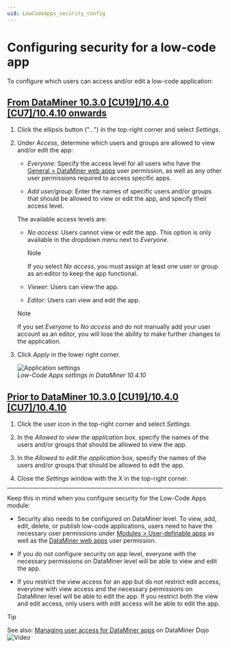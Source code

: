 ```yaml
---
uid: LowCodeApps_security_config
---
```


# Configuring security for a low-code app

To configure which users can access and/or edit a low-code application:

## [From DataMiner 10.3.0 [CU19]/10.4.0 [CU7]/10.4.10 onwards](#tab/tabid-1)

<!--RN 40501-->

1. Click the ellipsis button ("...")<!--RN 40077--> in the top-right corner and select *Settings*.

1. Under *Access*, determine which users and groups are allowed to view and/or edit the app:

   - *Everyone*: Specify the access level for all users who have the [General > DataMiner web apps](xref:DataMiner_user_permissions#general--dataminer-web-apps) user permission, as well as any other user permissions required to access specific apps.

   - *Add user/group*: Enter the names of specific users and/or groups that should be allowed to view or edit the app, and specify their access level.

   The available access levels are:

   - *No access*: Users cannot view or edit the app. This option is only available in the dropdown menu next to *Everyone*.

     > [!NOTE]
     > If you select *No access*, you must assign at least one user or group as an editor to keep the app functional.

   - *Viewer*: Users can view the app.

   - *Editor*: Users can view and edit the app.

   > [!NOTE]
   > If you set *Everyone* to *No access* and do not manually add your user account as an editor, you will lose the ability to make further changes to the application.

1. Click *Apply* in the lower right corner.

   ![Application settings](~/user-guide/images/Application_Settings.png)<br>*Low-Code Apps settings in DataMiner 10.4.10*

## [Prior to DataMiner 10.3.0 [CU19]/10.4.0 [CU7]/10.4.10](#tab/tabid-2)

1. Click the user icon in the top-right corner and select *Settings*.

1. In the *Allowed to view the application* box, specify the names of the users and/or groups that should be allowed to view the app.

1. In the *Allowed to edit the application* box, specify the names of the users and/or groups that should be allowed to edit the app.

1. Close the *Settings* window with the X in the top-right corner.

***

Keep this in mind when you configure security for the Low-Code Apps module:

- Security also needs to be configured on DataMiner level. To view, add, edit, delete, or publish low-code applications, users need to have the necessary user permissions under [Modules > User-definable apps](xref:DataMiner_user_permissions#modules--user-definable-apps) as well as the [DataMiner web apps](xref:DataMiner_user_permissions#general--dataminer-web-apps) user permission.

- If you do not configure security on app level, everyone with the necessary permissions on DataMiner level will be able to view and edit the app.

- If you restrict the view access for an app but do not restrict edit access, everyone with view access and the necessary permissions on DataMiner level will be able to edit the app. If you restrict both the view and edit access, only users with edit access will be able to edit the app.

> [!TIP]
> See also: [Managing user access for DataMiner apps](https://community.dataminer.services/video/managing-user-access-for-dataminer-apps/) on DataMiner Dojo ![Video](~/user-guide/images/video_Duo.png)
